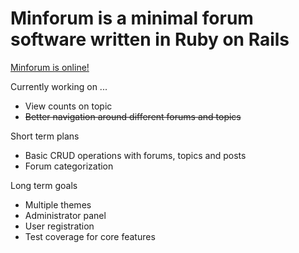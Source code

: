 Minforum is a minimal forum software written in Ruby on Rails
=============================================================

[Minforum is online!](http://minforum.heroku.com/)

Currently working on ...
- View counts on topic
- <s>Better navigation around different forums and topics</s>

Short term plans
- Basic CRUD operations with forums, topics and posts
- Forum categorization

Long term goals
- Multiple themes
- Administrator panel
- User registration
- Test coverage for core features